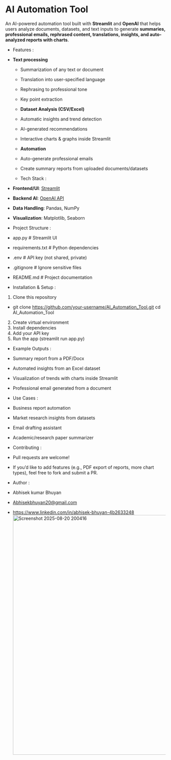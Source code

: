 # AI Automation Tool
An AI-powered automation tool built with **Streamlit** and **OpenAI** that helps users analyze documents, datasets, and text inputs to generate **summaries, professional emails, rephrased content, translations, 
insights, and auto-analyzed reports with charts**.  

- Features :
- **Text processing**
  - Summarization of any text or document
  - Translation into user-specified language
  - Rephrasing to professional tone
  - Key point extraction

  - **Dataset Analysis (CSV/Excel)**
  - Automatic insights and trend detection
  - AI-generated recommendations
  - Interactive charts & graphs inside Streamlit
 
  - **Automation**
  - Auto-generate professional emails
  - Create summary reports from uploaded documents/datasets

  - Tech Stack :
 - **Frontend/UI**: [Streamlit](https://streamlit.io/)  
- **Backend AI**: [OpenAI API](https://platform.openai.com/)  
- **Data Handling**: Pandas, NumPy  
- **Visualization**: Matplotlib, Seaborn

- Project Structure :
- app.py # Streamlit UI
- requirements.txt # Python dependencies
- .env # API key (not shared, private)
- .gitignore # Ignore sensitive files
- README.md # Project documentation

- Installation & Setup :
1) Clone this repository
- git clone https://github.com/your-username/AI_Automation_Tool.git
cd AI_Automation_Tool

2) Create virtual environment
3) Install dependencies
4) Add your API key
5) Run the app (streamlit run app.py)

- Example Outputs :
- Summary report from a PDF/Docx
- Automated insights from an Excel dataset
- Visualization of trends with charts inside Streamlit
- Professional email generated from a document

 - Use Cases :
 - Business report automation
- Market research insights from datasets
- Email drafting assistant
- Academic/research paper summarizer

- Contributing :
- Pull requests are welcome!
- If you’d like to add features (e.g., PDF export of reports, more chart types), feel free to fork and submit a PR.

- Author :
- Abhisek kumar Bhuyan
- Abhisekbhuyan20@gmail.com
- https://www.linkedin.com/in/abhisek-bhuyan-4b2633248<img width="1835" height="751" alt="Screenshot 2025-08-20 200416" src="https://github.com/user-attachments/assets/432901ff-78e2-4f3b-9d47-37d18741776f" />

